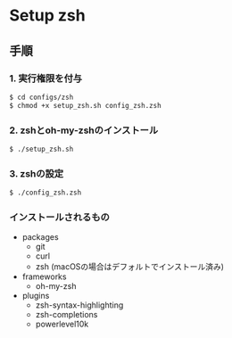 # Setup zsh

## 手順
### 1. 実行権限を付与
```bash
$ cd configs/zsh
$ chmod +x setup_zsh.sh config_zsh.zsh
```
### 2. zshとoh-my-zshのインストール
```bash
$ ./setup_zsh.sh
```
### 3. zshの設定
```bash
$ ./config_zsh.zsh
```

### インストールされるもの
- packages
    - git
    - curl
    - zsh (macOSの場合はデフォルトでインストール済み)
- frameworks
    - oh-my-zsh
- plugins
    - zsh-syntax-highlighting
    - zsh-completions
    - powerlevel10k
